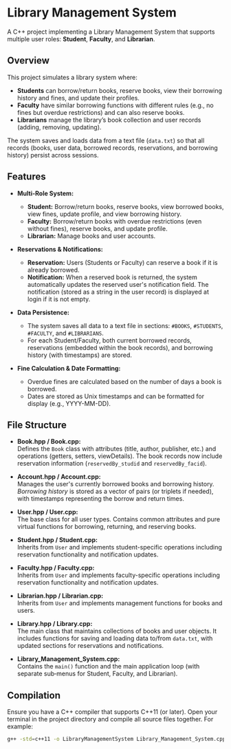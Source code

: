 # Library Management System

A C++ project implementing a Library Management System that supports multiple user roles: **Student**, **Faculty**, and **Librarian**.

## Overview

This project simulates a library system where:
- **Students** can borrow/return books, reserve books, view their borrowing history and fines, and update their profiles.
- **Faculty** have similar borrowing functions with different rules (e.g., no fines but overdue restrictions) and can also reserve books.
- **Librarians** manage the library’s book collection and user records (adding, removing, updating).

The system saves and loads data from a text file (`data.txt`) so that all records (books, user data, borrowed records, reservations, and borrowing history) persist across sessions.

## Features

- **Multi-Role System:**  
  - **Student:** Borrow/return books, reserve books, view borrowed books, view fines, update profile, and view borrowing history.
  - **Faculty:** Borrow/return books with overdue restrictions (even without fines), reserve books, and update profile.
  - **Librarian:** Manage books and user accounts.

- **Reservations & Notifications:**  
  - **Reservation:** Users (Students or Faculty) can reserve a book if it is already borrowed.  
  - **Notification:** When a reserved book is returned, the system automatically updates the reserved user's notification field. The notification (stored as a string in the user record) is displayed at login if it is not empty.

- **Data Persistence:**  
  - The system saves all data to a text file in sections: `#BOOKS`, `#STUDENTS`, `#FACULTY`, and `#LIBRARIANS`.  
  - For each Student/Faculty, both current borrowed records, reservations (embedded within the book records), and borrowing history (with timestamps) are stored.
  
- **Fine Calculation & Date Formatting:**  
  - Overdue fines are calculated based on the number of days a book is borrowed.
  - Dates are stored as Unix timestamps and can be formatted for display (e.g., YYYY-MM-DD).

## File Structure

- **Book.hpp / Book.cpp:**  
  Defines the `Book` class with attributes (title, author, publisher, etc.) and operations (getters, setters, viewDetails). The book records now include reservation information (`reservedBy_studid` and `reservedBy_facid`).

- **Account.hpp / Account.cpp:**  
  Manages the user's currently borrowed books and borrowing history.  
  *Borrowing history* is stored as a vector of pairs (or triplets if needed), with timestamps representing the borrow and return times.

- **User.hpp / User.cpp:**  
  The base class for all user types. Contains common attributes and pure virtual functions for borrowing, returning, and reserving books.

- **Student.hpp / Student.cpp:**  
  Inherits from `User` and implements student-specific operations including reservation functionality and notification updates.

- **Faculty.hpp / Faculty.cpp:**  
  Inherits from `User` and implements faculty-specific operations including reservation functionality and notification updates.

- **Librarian.hpp / Librarian.cpp:**  
  Inherits from `User` and implements management functions for books and users.

- **Library.hpp / Library.cpp:**  
  The main class that maintains collections of books and user objects. It includes functions for saving and loading data to/from `data.txt`, with updated sections for reservations and notifications.

- **Library_Management_System.cpp:**  
  Contains the `main()` function and the main application loop (with separate sub‑menus for Student, Faculty, and Librarian).

## Compilation

Ensure you have a C++ compiler that supports C++11 (or later). Open your terminal in the project directory and compile all source files together. For example:

```bash
g++ -std=c++11 -o LibraryManagementSystem Library_Management_System.cpp Library.cpp Book.cpp Account.cpp User.cpp Student.cpp Faculty.cpp Librarian.cpp

